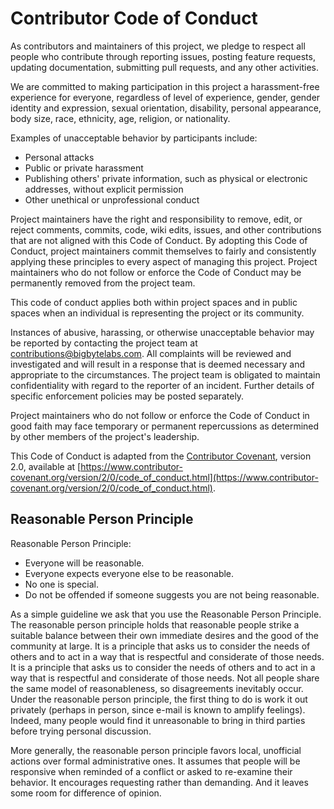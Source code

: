 # Contributor Code of Conduct

As contributors and maintainers of this project, we pledge to respect all people who contribute through reporting issues, posting feature requests, updating documentation, submitting pull requests, and any other activities.

We are committed to making participation in this project a harassment-free experience for everyone, regardless of level of experience, gender, gender identity and expression, sexual orientation, disability, personal appearance, body size, race, ethnicity, age, religion, or nationality.

Examples of unacceptable behavior by participants include:

- Personal attacks
- Public or private harassment
- Publishing others' private information, such as physical or electronic addresses, without explicit permission
- Other unethical or unprofessional conduct

Project maintainers have the right and responsibility to remove, edit, or reject comments, commits, code, wiki edits, issues, and other contributions that are not aligned with this Code of Conduct. By adopting this Code of Conduct, project maintainers commit themselves to fairly and consistently applying these principles to every aspect of managing this project. Project maintainers who do not follow or enforce the Code of Conduct may be permanently removed from the project team.

This code of conduct applies both within project spaces and in public spaces when an individual is representing the project or its community.

Instances of abusive, harassing, or otherwise unacceptable behavior may be reported by contacting the project team at contributions@bigbytelabs.com. All complaints will be reviewed and investigated and will result in a response that is deemed necessary and appropriate to the circumstances. The project team is obligated to maintain confidentiality with regard to the reporter of an incident. Further details of specific enforcement policies may be posted separately.

Project maintainers who do not follow or enforce the Code of Conduct in good faith may face temporary or permanent repercussions as determined by other members of the project's leadership.

This Code of Conduct is adapted from the [Contributor Covenant](https://www.contributor-covenant.org/), version 2.0, available at [https://www.contributor-covenant.org/version/2/0/code_of_conduct.html](https://www.contributor-covenant.org/version/2/0/code_of_conduct.html).

## Reasonable Person Principle

Reasonable Person Principle:

- Everyone will be reasonable.
- Everyone expects everyone else to be reasonable.
- No one is special.
- Do not be offended if someone suggests you are not being reasonable.

As a simple guideline we ask that you use the Reasonable Person Principle. The reasonable person principle holds that reasonable people strike a suitable balance between their own immediate desires and the good of the community at large. It is a principle that asks us to consider the needs of others and to act in a way that is respectful and considerate of those needs. It is a principle that asks us to consider the needs of others and to act in a way that is respectful and considerate of those needs. Not all people share the same model of reasonableness, so disagreements inevitably occur. Under the reasonable person principle, the first thing to do is work it out privately (perhaps in person, since e-mail is known to amplify feelings). Indeed, many people would find it unreasonable to bring in third parties before trying personal discussion.

More generally, the reasonable person principle favors local, unofficial actions over formal administrative ones. It assumes that people will be responsive when reminded of a conflict or asked to re-examine their behavior. It encourages requesting rather than demanding. And it leaves some room for difference of opinion.
